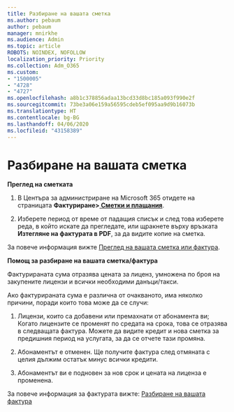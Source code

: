 ```yaml
---
title: Разбиране на вашата сметка
ms.author: pebaum
author: pebaum
manager: mnirkhe
ms.audience: Admin
ms.topic: article
ROBOTS: NOINDEX, NOFOLLOW
localization_priority: Priority
ms.collection: Adm_O365
ms.custom:
- "1500005"
- "4728"
- "4727"
ms.openlocfilehash: a8b1c378856adaa13bcd33d8bc185a093f990e2f
ms.sourcegitcommit: 73be3a06e159a56595cdeb5ef095aa9d9b16073b
ms.translationtype: HT
ms.contentlocale: bg-BG
ms.lasthandoff: 04/06/2020
ms.locfileid: "43158389"
---
```

# <a name="understand-your-bill"></a>Разбиране на вашата сметка

**Преглед на сметката**

1. В Центъра за администриране на Microsoft 365 отидете на страницата **Фактуриране>[ Сметки и плащания](https://go.microsoft.com/fwlink/p/?linkid=848039)**.

2. Изберете период от време от падащия списък и след това изберете реда, в който искате да прегледате, или щракнете върху връзката **Изтегляне на фактурата в PDF**, за да видите копие на сметка.

За повече информация вижте [Преглед на вашата сметка или фактура](https://docs.microsoft.com/office365/admin/subscriptions-and-billing/view-your-bill-or-invoice).

**Помощ за разбиране на вашата сметка/фактура**

Фактурираната сума отразява цената за лиценз, умножена по броя на закупените лицензи и всички необходими данъци/такси.

Ако фактурираната сума е различна от очакваното, има няколко причини, поради които това може да се случи:

1. Лицензи, които са добавени или премахнати от абонамента ви; Когато лицензите се променят по средата на срока, това се отразява в следващата фактура.  Можете да видите кредит и нова сметка за предишния период на услугата, за да се отчете тази промяна.

2. Абонаментът е отменен.  Ще получите фактура след отмяната с целия дължим остатък минус всички кредити.

3. Абонаментът ви е подновен за нов срок и цената на лиценза е променена.  

За повече информация за фактурата вижте: [Разбиране на вашата фактура](https://support.office.com/article/Understand-your-invoice-for-Office-365-for-business-0724b428-fb59-4962-8c37-6674166d7507)
